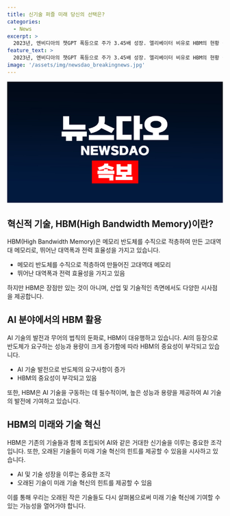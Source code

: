 ```yaml
---
title: 신기술 퍼즐 미래 당신의 선택은?
categories:
  - News
excerpt: >
  2023년, 엔비디아의 챗GPT 폭등으로 주가 3.45배 성장. 엘리베이터 비유로 HBM의 현황 설명. 과거에는 유용하지 않았지만, 최근 AI와 무어의 법칙 둔화로 HBM 수요 급증. HBM은 AI와 같은 핵심기술의 한 부분으로, 기존 기술과 함께 혁신의 길을 열 수 있음에 대한 시사점 제시. HBM은 기술 혁신의 힌트를 제공하며, 과거 기술을 다시 고려해야 할 필요성 강조.  
feature_text: >
  2023년, 엔비디아의 챗GPT 폭등으로 주가 3.45배 성장. 엘리베이터 비유로 HBM의 현황 설명. 과거에는 유용하지 않았지만, 최근 AI와 무어의 법칙 둔화로 HBM 수요 급증. HBM은 AI와 같은 핵심기술의 한 부분으로, 기존 기술과 함께 혁신의 길을 열 수 있음에 대한 시사점 제시. HBM은 기술 혁신의 힌트를 제공하며, 과거 기술을 다시 고려해야 할 필요성 강조.  
image: '/assets/img/newsdao_breakingnews.jpg'
---
```


<p><img src="/assets/img/newsdao_breakingnews.jpg" alt="koreaapp 속보" /></p>

<h2 data-ke-size="size26">혁신적 기술, HBM(High Bandwidth Memory)이란?</h2>

<p data-ke-size="size16">HBM(High Bandwidth Memory)은 메모리 반도체를 수직으로 적층하여 만든 고대역대 메모리로, 뛰어난 대역폭과 전력 효율성을 가지고 있습니다.</p>

<ul>
<li>메모리 반도체를 수직으로 적층하여 만들어진 고대역대 메모리</li>
<li>뛰어난 대역폭과 전력 효율성을 가지고 있음</li>
</ul>

<p data-ke-size="size16">하지만 HBM은 장점만 있는 것이 아니며, 산업 및 기술적인 측면에서도 다양한 시사점을 제공합니다.</p>

<h2 data-ke-size="size26">AI 분야에서의 HBM 활용</h2>

<p data-ke-size="size16">AI 기술의 발전과 무어의 법칙의 둔화로, HBM이 대유행하고 있습니다. AI의 등장으로 반도체가 요구하는 성능과 용량이 크게 증가함에 따라 HBM의 중요성이 부각되고 있습니다.</p>

<ul>
<li>AI 기술 발전으로 반도체의 요구사항이 증가</li>
<li>HBM의 중요성이 부각되고 있음</li>
</ul>

<p data-ke-size="size16">또한, HBM은 AI 기술을 구동하는 데 필수적이며, 높은 성능과 용량을 제공하여 AI 기술의 발전에 기여하고 있습니다.</p>

<h2 data-ke-size="size26">HBM의 미래와 기술 혁신</h2>

<p data-ke-size="size16">HBM은 기존의 기술들과 함께 조립되어 AI와 같은 거대한 신기술을 이루는 중요한 조각입니다. 또한, 오래된 기술들이 미래 기술 혁신의 힌트를 제공할 수 있음을 시사하고 있습니다.</p>

<ul>
<li>AI 및 기술 성장을 이루는 중요한 조각</li>
<li>오래된 기술이 미래 기술 혁신의 힌트를 제공할 수 있음</li>
</ul>

<p data-ke-size="size16">이를 통해 우리는 오래된 작은 기술들도 다시 살펴봄으로써 미래 기술 혁신에 기여할 수 있는 가능성을 열어가야 합니다.</p>

